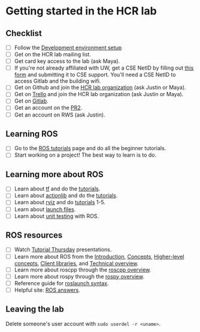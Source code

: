 # Getting started in the HCR lab

## Checklist
- [ ] Follow the [Development environment setup](https://github.com/hcrlab/wiki/tree/master/development_environment_setup)
- [ ] Get on the HCR lab mailing list.
- [ ] Get card key access to the lab (ask Maya).
- [ ] If you're not already affiliated with UW, get a CSE NetID by filling out [this form](https://www.cs.washington.edu/lab/support/accountapp30.pdf) and submitting it to CSE support. You'll need a CSE NetID to access Gitlab and the building wifi.
- [ ] Get on Github and join the [HCR lab organization](https://github.com/hcrlab) (ask Justin or Maya).
- [ ] Get on [Trello](https://trello.com) and join the HCR lab organization (ask Justin or Maya).
- [ ] Get on [Gitlab](https://gitlab.cs.washington.edu/).
- [ ] Get an account on the [PR2](https://github.com/hcrlab/wiki/blob/master/development_environment_setup/pr2.md).
- [ ] Get an account on RWS (ask Justin).

## Learning ROS
- [ ] Go to the [ROS tutorials](http://wiki.ros.org/ROS/Tutorials) page and do all the beginner tutorials.
- [ ] Start working on a project! The best way to learn is to do.

## Learning more about ROS
- [ ] Learn about [tf](http://wiki.ros.org/tf) and do the [tutorials](http://wiki.ros.org/tf/Tutorials).
- [ ] Learn about [actionlib](http://wiki.ros.org/actionlib) and do the [tutorials](http://wiki.ros.org/actionlib/Tutorials).
- [ ] Learn about [rviz](http://wiki.ros.org/rviz) and do [tutorials](http://wiki.ros.org/rviz/Tutorials) 1-5.
- [ ] Learn about [launch files](http://wiki.ros.org/roslaunch).
- [ ] Learn about [unit testing](http://wiki.ros.org/UnitTesting) with ROS.

## ROS resources
- [ ] Watch [Tutorial Thursday](https://github.com/hcrlab/wiki#tutorials--presentations) presentations.
- [ ] Learn more about ROS from the [Introduction](http://wiki.ros.org/ROS/Introduction), [Concepts](http://wiki.ros.org/ROS/Concepts), [Higher-level concepts](http://wiki.ros.org/ROS/Higher-Level%20Concepts), [Client libraries](http://wiki.ros.org/Client%20Libraries), and [Technical overview](http://wiki.ros.org/ROS/Technical%20Overview).
- [ ] Learn more about roscpp through the [roscpp overview](http://wiki.ros.org/roscpp/Overview).
- [ ] Learn more about rospy through the [rospy overview](http://wiki.ros.org/rospy/Overview).
- [ ] Reference guide for [roslaunch syntax](http://wiki.ros.org/roslaunch/XML).
- [ ] Helpful site: [ROS answers](http://answers.ros.org/questions/).

## Leaving the lab
Delete someone's user account with `sudo userdel -r <uname>`.
